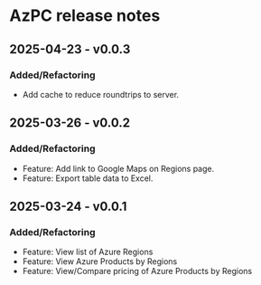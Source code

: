 # AzPC release notes

## 2025-04-23 - v0.0.3

### Added/Refactoring

- Add cache to reduce roundtrips to server.

## 2025-03-26 - v0.0.2

### Added/Refactoring

- Feature: Add link to Google Maps on Regions page.
- Feature: Export table data to Excel.

## 2025-03-24 - v0.0.1

### Added/Refactoring

- Feature: View list of Azure Regions
- Feature: View Azure Products by Regions
- Feature: View/Compare pricing of Azure Products by Regions
